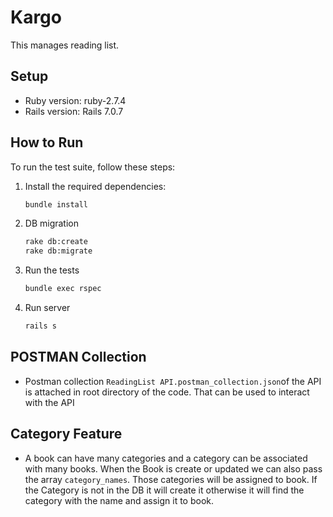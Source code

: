 # Kargo

This manages reading list.

## Setup

- Ruby version: ruby-2.7.4
- Rails version: Rails 7.0.7

## How to Run

To run the test suite, follow these steps:

1. Install the required dependencies:

   ```sh
   bundle install

2. DB migration

    ```sh
    rake db:create
    rake db:migrate

3. Run the tests

    ```sh
    bundle exec rspec

4. Run server

    ```sh
    rails s

## POSTMAN Collection
- Postman collection `ReadingList API.postman_collection.json`of the API is attached in root directory of the code. That can be used to interact with the API

## Category Feature
- A book can have many categories and a category can be associated with many books. When the Book is create or updated we can also pass the array `category_names`. Those categories will be assigned to book. If the Category is not in the DB it will create it otherwise it will find the category with the name and assign it to book.